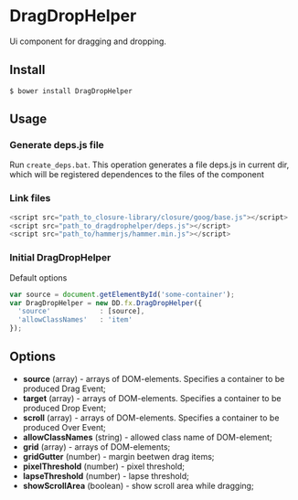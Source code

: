 DragDropHelper
==========================
Ui component for dragging and dropping.
## Install ##
```$ bower install DragDropHelper```
## Usage ##
### Generate deps.js file ###
Run ```create_deps.bat```.
This operation generates a file deps.js in current dir, which will be registered dependences to the files of the component
### Link files ###
```javascript
<script src="path_to_closure-library/closure/goog/base.js"></script>
<script src="path_to_dragdrophelper/deps.js"></script>
<script src="path_to/hammerjs/hammer.min.js"></script>
```
### Initial DragDropHelper ###
Default options
```javascript
var source = document.getElementById('some-container');
var DragDropHelper = new DD.fx.DragDropHelper({
  'source'            : [source],
  'allowClassNames'   : 'item'
});
```
## Options ##
* __source__ (array) - arrays of DOM-elements. Specifies a container to be produced Drag Event;
* __target__ (array) - arrays of DOM-elements. Specifies a container to be produced Drop Event;
* __scroll__ (array) - arrays of DOM-elements. Specifies a container to be produced Over Event;
* __allowClassNames__ (string) - allowed class name of DOM-element;
* __grid__ (array) - arrays of DOM-elements;
* __gridGutter__ (number) - margin beetwen drag items;
* __pixelThreshold__ (number) - pixel threshold;
* __lapseThreshold__ (number) - lapse threshold;
* __showScrollArea__ (boolean) - show scroll area while dragging;
